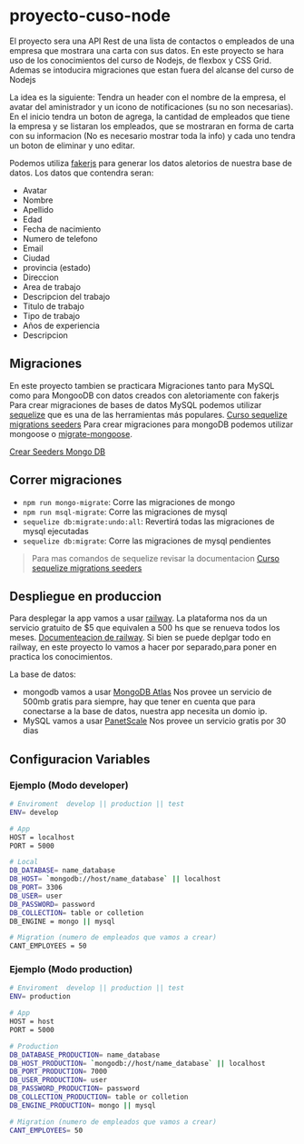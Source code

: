 # proyecto-cuso-node

El proyecto sera una API Rest de una lista de contactos o empleados de una empresa que mostrara una carta con sus datos. 
En este proyecto se hara uso de los conocimientos del curso de Nodejs, de flexbox y CSS Grid.
Ademas se intoducira migraciones que estan fuera del alcanse del curso de Nodejs

La idea es la siguiente:
Tendra un header con el nombre de la empresa, el avatar del aministrador y un icono de notificaciones (su no son necesarias).
En el inicio tendra un boton de agrega, la cantidad de empleados que tiene la empresa y se listaran los empleados, que se mostraran en forma de carta con su informacion (No es necesario mostrar toda la info) y cada uno tendra un boton de eliminar y uno editar. 

Podemos utiliza [fakerjs](https://fakerjs.dev/api/) para generar los datos aletorios de nuestra base de datos.
Los datos que contendra seran:
* Avatar
* Nombre
* Apellido  
* Edad
* Fecha de nacimiento
* Numero de telefono
* Email
* Ciudad
* provincia (estado)
* Direccion
* Area de trabajo
* Descripcion del trabajo
* Titulo de trabajo 
* Tipo de trabajo
* Años de experiencia
* Descripcion 

## Migraciones 
En este proyecto tambien se practicara Migraciones tanto para MySQL como para MongooDB con datos creados con aletoriamente con fakerjs
Para crear migraciones de bases de datos MySQL podemos utilizar [sequelize](https://sequelize.org/) que es una de las herramientas más populares.
[Curso sequelize migrations seeders](https://github.com/japsolo/curso-sequelize-migrations-seeders)
Para crear migraciones para mongoDB podemos utilizar mongoose o [migrate-mongoose](https://www.npmjs.com/package/migrate-mongoose).   

[Crear Seeders Mongo DB](https://ronaldl337.wordpress.com/2020/06/20/crear-seeders-en-node-js-y-mongo-db/)

## Correr migraciones 

-  `npm run mongo-migrate`: Corre las migraciones de mongo 
-  `npm run msql-migrate`: Corre las migraciones de mysql
-  `sequelize db:migrate:undo:all`: Revertirá todas las migraciones de mysql ejecutadas 
-  `sequelize db:migrate`: Corre las migraciones de mysql pendientes 

> Para mas comandos de sequelize revisar la documentacion [Curso sequelize migrations seeders](https://github.com/japsolo/curso-sequelize-migrations-seeders)

## Despliegue en produccion 
Para desplegar la app vamos a usar [railway](https://railway.app/).
La plataforma nos da un servicio gratuito de $5 que equivalen a 500 hs que se renueva todos los meses. 
[Documenteacion de railway](https://docs.railway.app/).
Si bien se puede deplgar todo en railway, en este proyecto lo vamos a hacer por separado,para poner en practica los conocimientos.

La base de datos: 
   - mongodb vamos a usar [MongoDB Atlas](https://www.mongodb.com/cloud/atlas/register)
      Nos provee un servicio de 500mb gratis para siempre, hay que tener en cuenta que para conectarse a la base de datos, nuestra app necesita un domio ip.
   - MySQL vamos a usar [PanetScale](https://planetscale.com/)
      Nos provee un servicio gratis por 30 dias
## Configuracion Variables 
### Ejemplo (Modo developer)
``` Bash
# Enviroment  develop || production || test
ENV= develop 

# App  
HOST = localhost
PORT = 5000

# Local  
DB_DATABASE= name_database
DB_HOST= `mongodb://host/name_database` || localhost
DB_PORT= 3306
DB_USER= user
DB_PASSWORD= password
DB_COLLECTION= table or colletion
DB_ENGINE = mongo || mysql

# Migration (numero de empleados que vamos a crear)  
CANT_EMPLOYEES = 50
```

### Ejemplo (Modo production)
``` Bash
# Enviroment  develop || production || test
ENV= production 

# App  
HOST = host
PORT = 5000

# Production   
DB_DATABASE_PRODUCTION= name_database
DB_HOST_PRODUCTION= `mongodb://host/name_database` || localhost
DB_PORT_PRODUCTION= 7000
DB_USER_PRODUCTION= user
DB_PASSWORD_PRODUCTION= password
DB_COLLECTION_PRODUCTION= table or colletion
DB_ENGINE_PRODUCTION= mongo || mysql

# Migration (numero de empleados que vamos a crear)  
CANT_EMPLOYEES= 50
```
